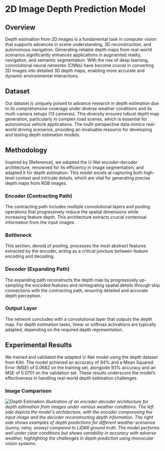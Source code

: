 # 2D Image Depth Prediction Model

## Overview

Depth estimation from 2D images is a fundamental task in computer vision that supports advances in scene understanding, 3D reconstruction, and autonomous navigation. Generating reliable depth maps from real-world scenarios significantly enhances applications in augmented reality, navigation, and semantic segmentation. With the rise of deep learning, convolutional neural networks (CNNs) have become crucial in converting 2D images into detailed 3D depth maps, enabling more accurate and dynamic environmental interactions.

## Dataset

Our dataset is uniquely poised to advance research in depth estimation due to its comprehensive coverage under diverse weather conditions and its multi-camera setups (13 cameras). This diversity ensures robust depth map generation, particularly in complex road scenes, which is essential for autonomous vehicle applications. The multi-perspective data mimics real-world driving scenarios, providing an invaluable resource for developing and testing depth estimation models.

## Methodology

Inspired by [Reference], we adopted the U-Net encoder-decoder architecture, renowned for its efficiency in image segmentation, and adapted it for depth estimation. This model excels at capturing both high-level context and intricate details, which are vital for generating precise depth maps from RGB images.

### Encoder (Contracting Path)

The contracting path includes multiple convolutional layers and pooling operations that progressively reduce the spatial dimensions while increasing feature depth. This architecture extracts crucial contextual information from the input images.

### Bottleneck

This section, devoid of pooling, processes the most abstract features extracted by the encoder, acting as a critical juncture between feature encoding and decoding.

### Decoder (Expanding Path)

The expanding path reconstructs the depth map by progressively up-sampling the encoded features and reintegrating spatial details through skip connections with the contracting path, ensuring detailed and accurate depth perception.

### Output Layer

The network concludes with a convolutional layer that outputs the depth map. For depth estimation tasks, linear or softmax activations are typically adapted, depending on the required depth representation.

## Experimental Results

We trained and validated the adapted U-Net model using the depth dataset from Kitti. The model achieved an accuracy of 94% and a Mean Squared Error (MSE) of 0.0682 on the training set, alongside 93% accuracy and an MSE of 0.0701 on the validation set. These results underscore the model’s effectiveness in handling real-world depth estimation challenges.

### Image Comparison

![Depth Estimation]([Projects/Figures/Depth-Estimation.png](https://github.com/WonLabUCI/Drive-Dataset/blob/3c92bf66d3e88c957bf58ba483a3eec50ede4914/Projects/Figures/Depth-Estimation.png))
*Illustration of an encoder-decoder architecture for depth estimation from images under various weather conditions. The left side depicts the model's architecture, with the encoder compressing the input image and the decoder reconstructing depth information. The right side shows examples of depth predictions for different weather scenarios (sunny, rainy, snowy) compared to LiDAR ground truth. The model performs well under clear conditions but shows variability in accuracy with adverse weather, highlighting the challenges in depth prediction using monocular vision systems.*

